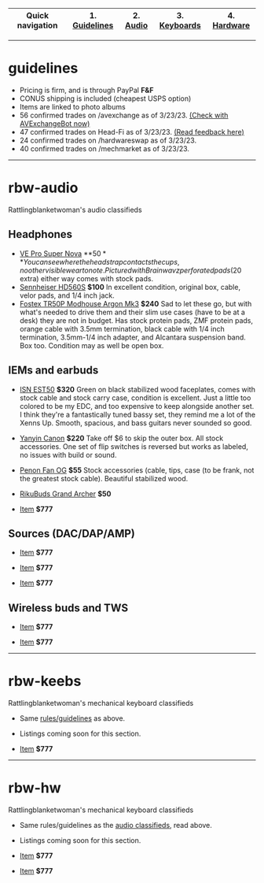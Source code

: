 | Quick navigation | 1. [Guidelines](#guidelines) | 2. [Audio](#rbw-audio) | 3. [Keyboards](#rbw-keebs) | 4. [Hardware](#rbw-hw) |
| - | - | - | - | - |

___
# guidelines

* Pricing is firm, and is through PayPal **F&F**
* CONUS shipping is included (cheapest USPS option)
* Items are linked to photo albums
* 56 confirmed trades on /avexchange as of 3/23/23. <a href="https://www.reddit.com/message/compose/?to=AVexchangeBot&subject=Feedback%20Check&message=Enter%20username%20below%20that%20you%20want%20to%20check:%0A%0Au/rattlingblanketwoman">(Check with AVExchangeBot now)</a>
* 47 confirmed trades on Head-Fi as of 3/23/23. <a href="https://www.head-fi.org/members/rattlingblanketwoman.535939/#classifieds-feedback">(Read feedback here)</a>
* 24 confirmed trades on /hardwareswap as of 3/23/23.
* 40 confirmed trades on /mechmarket as of 3/23/23.

___

# rbw-audio
Rattlingblanketwoman's audio classifieds

## Headphones

* [VE Pro Super Nova](https://photos.app.goo.gl/tbgVABTy5Py1hca5A) **$50** You can see where the headstrap contacts the cups, no other visible wear to note. Pictured with Brainwavz perforated pads ($20 extra) either way comes with stock pads.
* [Sennheiser HD560S](https://photos.app.goo.gl/tbgVABTy5Py1hca5A) **$100** In excellent condition, original box, cable, velor pads, and 1/4 inch jack.
* [Fostex TR50P Modhouse Argon Mk3](https://photos.app.goo.gl/ZSPBEwcvUwK98oDj9) **$240** Sad to let these go, but with what's needed to drive them and their slim use cases (have to be at a desk) they are not in budget. Has stock protein pads, ZMF protein pads, orange cable with 3.5mm termination, black cable with 1/4 inch termination, 3.5mm-1/4 inch adapter, and Alcantara suspension band. Box too. Condition may as well be open box.

## IEMs and earbuds

* [ISN EST50](https://photos.app.goo.gl/eucG7ZPQwoKagKNm7) **$320** Green on black stabilized wood faceplates, comes with stock cable and stock carry case, condition is excellent. Just a little too colored to be my EDC, and too expensive to keep alongside another set. I think they're a fantastically tuned bassy set, they remind me a lot of the Xenns Up. Smooth, spacious, and bass guitars never sounded so good.

* [Yanyin Canon]() **$220** Take off $6 to skip the outer box. All stock accessories. One set of flip switches is reversed but works as labeled, no issues with build or sound.

* [Penon Fan OG]() **$55** Stock accessories (cable, tips, case (to be frank, not the greatest stock cable). Beautiful stabilized wood.

* [RikuBuds Grand Archer]() **$50**

* [Item](url) **$777**

## Sources (DAC/DAP/AMP)

* [Item](url) **$777**

* [Item](url) **$777**

* [Item](url) **$777**

## Wireless buds and TWS

* [Item](url) **$777**

* [Item](url) **$777**
___

# rbw-keebs
Rattlingblanketwoman's mechanical keyboard classifieds

* Same [rules/guidelines](#guidelines) as above.
* Listings coming soon for this section.

* [Item](url) **$777**
___

# rbw-hw
Rattlingblanketwoman's mechanical keyboard classifieds

* Same rules/guidelines as the [audio classifieds](#rbw-audio), read above.
* Listings coming soon for this section.

* [Item](url) **$777**

* [Item](url) **$777**
